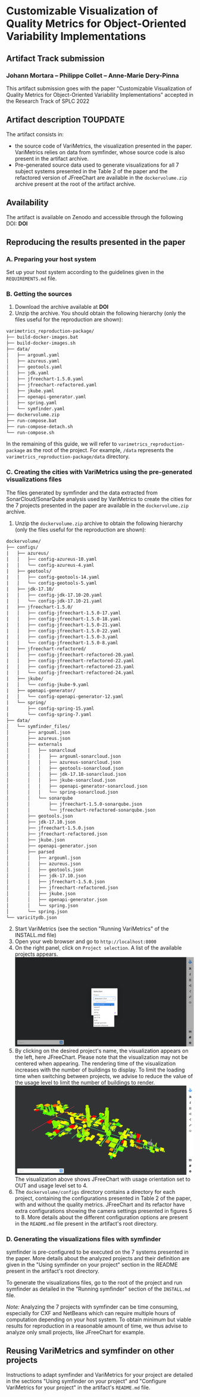 # Customizable Visualization of Quality Metrics for Object-Oriented Variability Implementations
## Artifact Track submission

### Johann Mortara – Philippe Collet – Anne-Marie Dery-Pinna

This artifact submission goes with the paper "Customizable Visualization of Quality Metrics for Object-Oriented Variability Implementations" accepted in the Research Track of SPLC 2022

## Artifact description TOUPDATE

The artifact consists in:
- the source code of VariMetrics, the visualization presented in the paper.
VariMetrics relies on data from symfinder, whose source code is also present in the artifact archive.
- Pre-generated source data used to generate visualizations for all 7 subject systems presented in the Table 2 of the paper and the refactored version of JFreeChart are available in the `dockervolume.zip` archive present at the root of the artifact archive.

## Availability

The artifact is available on Zenodo and accessible through the following DOI: **DOI**


## Reproducing the results presented in the paper

### A. Preparing your host system

Set up your host system according to the guidelines given in the `REQUIREMENTS.md` file.

### B. Getting the sources

1. Download the archive available at **DOI**
2. Unzip the archive. You should obtain the following hierarchy (only the files useful for the reproduction are shown):
```
varimetrics_reproduction-package/
├── build-docker-images.bat
├── build-docker-images.sh
├── data/
│   ├── argouml.yaml
│   ├── azureus.yaml
│   ├── geotools.yaml
│   ├── jdk.yaml
│   ├── jfreechart-1.5.0.yaml
│   ├── jfreechart-refactored.yaml
│   ├── jkube.yaml
│   ├── openapi-generator.yaml
│   ├── spring.yaml
│   └── symfinder.yaml
├── dockervolume.zip
├── run-compose.bat
├── run-compose-detach.sh
└── run-compose.sh
```
In the remaining of this guide, we will refer to `varimetrics_reproduction-package` as the root of the project.
For example, `/data` represents the `varimetrics_reproduction-package/data` directory.

### C. Creating the cities with VariMetrics using the pre-generated visualizations files

The files generated by symfinder and the data extracted from SonarCloud/SonarQube analysis used by VariMetrics to create the cities for the 7 projects presented in the paper are available in the `dockervolume.zip` archive.

1. Unzip the `dockervolume.zip` archive to obtain the following hierarchy (only the files useful for the reproduction are shown):
```
dockervolume/
├── configs/
|   ├── azureus/
|   │   ├── config-azureus-10.yaml
|   │   └── config-azureus-4.yaml
|   ├── geotools/
|   │   ├── config-geotools-14.yaml
|   │   └── config-geotools-5.yaml
|   ├── jdk-17.10/
|   │   ├── config-jdk-17.10-20.yaml
|   │   └── config-jdk-17.10-21.yaml
|   ├── jfreechart-1.5.0/
|   │   ├── config-jfreechart-1.5.0-17.yaml
|   │   ├── config-jfreechart-1.5.0-18.yaml
|   │   ├── config-jfreechart-1.5.0-21.yaml
|   │   ├── config-jfreechart-1.5.0-22.yaml
|   │   ├── config-jfreechart-1.5.0-3.yaml
|   │   └── config-jfreechart-1.5.0-8.yaml
|   ├── jfreechart-refactored/
|   │   ├── config-jfreechart-refactored-20.yaml
|   │   ├── config-jfreechart-refactored-22.yaml
|   │   ├── config-jfreechart-refactored-23.yaml
|   │   └── config-jfreechart-refactored-24.yaml
|   ├── jkube/
|   │   └── config-jkube-9.yaml
|   ├── openapi-generator/
|   │   └── config-openapi-generator-12.yaml
|   └── spring/
|       ├── config-spring-15.yaml
|       └── config-spring-7.yaml
├── data/
│   └── symfinder_files/
│       ├── argouml.json
│       ├── azureus.json
│       ├── externals
│       │   ├── sonarcloud
│       │   │   ├── argouml-sonarcloud.json
│       │   │   ├── azureus-sonarcloud.json
│       │   │   ├── geotools-sonarcloud.json
│       │   │   ├── jdk-17.10-sonarcloud.json
│       │   │   ├── jkube-sonarcloud.json
│       │   │   ├── openapi-generator-sonarcloud.json
│       │   │   └── spring-sonarcloud.json
│       │   └── sonarqube
│       │       ├── jfreechart-1.5.0-sonarqube.json
│       │       └── jfreechart-refactored-sonarqube.json
│       ├── geotools.json
│       ├── jdk-17.10.json
│       ├── jfreechart-1.5.0.json
│       ├── jfreechart-refactored.json
│       ├── jkube.json
│       ├── openapi-generator.json
│       ├── parsed
│       │   ├── argouml.json
│       │   ├── azureus.json
│       │   ├── geotools.json
│       │   ├── jdk-17.10.json
│       │   ├── jfreechart-1.5.0.json
│       │   ├── jfreechart-refactored.json
│       │   ├── jkube.json
│       │   ├── openapi-generator.json
│       │   └── spring.json
│       └── spring.json
└── varicitydb.json
```
2. Start VariMetrics (see the section "Running VariMetrics" of the INSTALL.md file)
3. Open your web browser and go to `http://localhost:8000`
4. On the right panel, click on `Project selection`. A list of the available projects appears.
![project_selection_panel](images/project_selection_panel.png)
5. By clicking on the desired project's name, the visualization appears on the left, here JFreeChart.
Please note that the visualization may not be centered when appearing. The rendering time of the visualization increases with the number of buildings to display.
To limit the loading time when switching between projects, we advise to reduce the value of the usage level to limit the number of buildings to render.
![jfreechart_visualization](images/jfreechart_visualization.png)
The visualization above shows JFreeChart with usage orientation set to OUT and usage level set to 4.
6. The `dockervolume/configs` directory contains a directory for each project, containing the configurations presented in Table 2 of the paper, with and without the quality metrics. JFreeChart and its refactor have extra configurations showing the camera settings presented in figures 5 to 8.
More details about the different configuration options are present in the `README.md` file present in the artifact's root directory.

### D. Generating the visualizations files with symfinder

symfinder is pre-configured to be executed on the 7 systems presented in the paper.
More details about the analyzed projects and their definition are given in the "Using symfinder on your project" section in the README present in the artifact's root directory.

To generate the visualizations files, go to the root of the project and run symfinder as detailed in the "Running symfinder" section of the `INSTALL.md` file.

*Note:* Analyzing the 7 projects with symfinder can be time consuming, especially for CXF and NetBeans which can require multiple hours of computation depending on your host system.
To obtain minimum but viable results for reproduction in a reasonable amount of time, we thus advise to analyze only small projects, like JFreeChart for example.


## Reusing VariMetrics and symfinder on other projects

Instructions to adapt symfinder and VariMetrics for your project are detailed in the sections "Using symfinder on your project" and "Configure VariMetrics for your project" in the artifact's `README.md` file.
